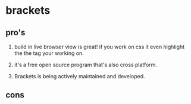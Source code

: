 # brackets

## pro's

1. build in live browser view is great! if you work on css it even highlight the the tag your working on. 

2. it's a free open source program that's also cross platform.

3. Brackets is being actively maintained and developed.


## cons
